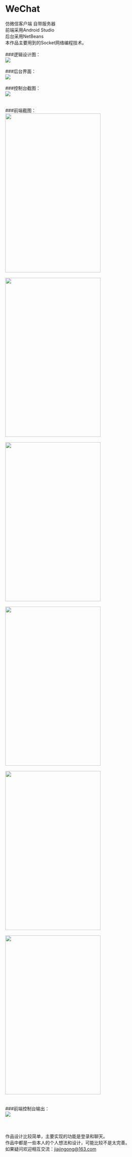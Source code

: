 # WeChat
仿微信客户端  自带服务器
<br>
前端采用Android Studio<br>
后台采用NetBeans<br>
本作品主要用到的Socket网络编程技术。<br>
<br>
###逻辑设计图：<br>
<img src="https://github.com/jingong/WeChat/blob/master/screenshot/1.png" /><br>
<br>
###后台界面：<br>
<img src="https://github.com/jingong/WeChat/blob/master/screenshot/2.png" /><br><br>
###控制台截图：<br>
<img src="https://github.com/jingong/WeChat/blob/master/screenshot/9.png" /><br><br>
<br>
###前端截图：<br>
<img width="300px" height="500px" src="https://github.com/jingong/WeChat/blob/master/screenshot/3.jpg" /><br><br>
<img width="300px" height="500px" src="https://github.com/jingong/WeChat/blob/master/screenshot/4.jpg" /><br><br>
<img width="300px" height="500px" src="https://github.com/jingong/WeChat/blob/master/screenshot/5.jpg" /><br><br>
<img width="300px" height="500px" src="https://github.com/jingong/WeChat/blob/master/screenshot/6.jpg" /><br><br>
<img width="300px" height="500px" src="https://github.com/jingong/WeChat/blob/master/screenshot/7.png" /><br><br>
<img width="300px" height="500px" src="https://github.com/jingong/WeChat/blob/master/screenshot/8.jpg" /><br><br>
<br>
###前端控制台输出：<br>
<img src="https://github.com/jingong/WeChat/blob/master/screenshot/10.png" /><br><br>
<br>
<br>
作品设计比较简单，主要实现的功能是登录和聊天。<br>
作品中都是一些本人的个人想法和设计，可能比较不是太完善。<br>
如果疑问欢迎相互交流：jiajingong@163.com<br>
